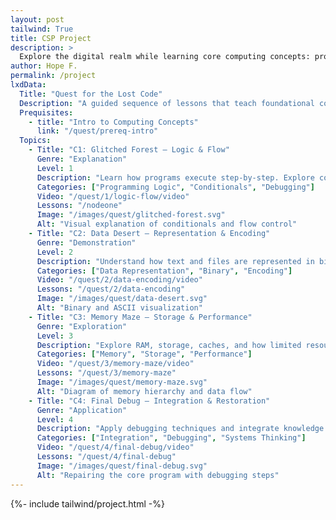 ```yaml
---
layout: post
tailwind: True
title: CSP Project
description: >
  Explore the digital realm while learning core computing concepts: program logic, data representation, memory & storage, and debugging. Restore the Core by completing four instructional modules.
author: Hope F.
permalink: /project
lxdData:
  Title: "Quest for the Lost Code"
  Description: "A guided sequence of lessons that teach foundational computing concepts through an informational, story-driven experience. Complete modules to recover the Core Code and earn a knowledge summary."
  Prequisites:
    - title: "Intro to Computing Concepts"
      link: "/quest/prereq-intro"
  Topics:
    - Title: "C1: Glitched Forest — Logic & Flow"
      Genre: "Explanation"
      Level: 1
      Description: "Learn how programs execute step-by-step. Explore conditionals, loops, and common logic/syntax errors through short examples and interactive fixes."
      Categories: ["Programming Logic", "Conditionals", "Debugging"]
      Video: "/quest/1/logic-flow/video"
      Lessons: "/nodeone"
      Image: "/images/quest/glitched-forest.svg"
      Alt: "Visual explanation of conditionals and flow control"
    - Title: "C2: Data Desert — Representation & Encoding"
      Genre: "Demonstration"
      Level: 2
      Description: "Understand how text and files are represented in binary, how ASCII works, and try basic encoding and simple ciphers like the Caesar cipher."
      Categories: ["Data Representation", "Binary", "Encoding"]
      Video: "/quest/2/data-encoding/video"
      Lessons: "/quest/2/data-encoding"
      Image: "/images/quest/data-desert.svg"
      Alt: "Binary and ASCII visualization"
    - Title: "C3: Memory Maze — Storage & Performance"
      Genre: "Exploration"
      Level: 3
      Description: "Explore RAM, storage, caches, and how limited resources affect program performance. Interactive simulations show trade-offs and optimization basics."
      Categories: ["Memory", "Storage", "Performance"]
      Video: "/quest/3/memory-maze/video"
      Lessons: "/quest/3/memory-maze"
      Image: "/images/quest/memory-maze.svg"
      Alt: "Diagram of memory hierarchy and data flow"
    - Title: "C4: Final Debug — Integration & Restoration"
      Genre: "Application"
      Level: 4
      Description: "Apply debugging techniques and integrate knowledge from prior modules to fix multi-part errors and restore the Core Code. Emphasis on systematic problem solving."
      Categories: ["Integration", "Debugging", "Systems Thinking"]
      Video: "/quest/4/final-debug/video"
      Lessons: "/quest/4/final-debug"
      Image: "/images/quest/final-debug.svg"
      Alt: "Repairing the core program with debugging steps"
---
```

{%- include tailwind/project.html -%}

